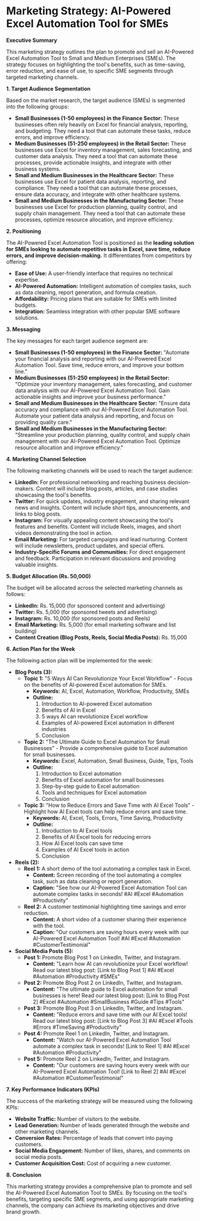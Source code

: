 # Marketing Strategy: AI-Powered Excel Automation Tool for SMEs

**Executive Summary**

This marketing strategy outlines the plan to promote and sell an AI-Powered Excel Automation Tool to Small and Medium Enterprises (SMEs). The strategy focuses on highlighting the tool's benefits, such as time-saving, error reduction, and ease of use, to specific SME segments through targeted marketing channels.

**1. Target Audience Segmentation**

Based on the market research, the target audience (SMEs) is segmented into the following groups:

*   **Small Businesses (1-50 employees) in the Finance Sector:** These businesses often rely heavily on Excel for financial analysis, reporting, and budgeting. They need a tool that can automate these tasks, reduce errors, and improve efficiency.
*   **Medium Businesses (51-250 employees) in the Retail Sector:** These businesses use Excel for inventory management, sales forecasting, and customer data analysis. They need a tool that can automate these processes, provide actionable insights, and integrate with other business systems.
*   **Small and Medium Businesses in the Healthcare Sector:** These businesses use Excel for patient data analysis, reporting, and compliance. They need a tool that can automate these processes, ensure data accuracy, and integrate with other healthcare systems.
*   **Small and Medium Businesses in the Manufacturing Sector:** These businesses use Excel for production planning, quality control, and supply chain management. They need a tool that can automate these processes, optimize resource allocation, and improve efficiency.

**2. Positioning**

The AI-Powered Excel Automation Tool is positioned as the **leading solution for SMEs looking to automate repetitive tasks in Excel, save time, reduce errors, and improve decision-making.** It differentiates from competitors by offering:

*   **Ease of Use:** A user-friendly interface that requires no technical expertise.
*   **AI-Powered Automation:** Intelligent automation of complex tasks, such as data cleaning, report generation, and formula creation.
*   **Affordability:** Pricing plans that are suitable for SMEs with limited budgets.
*   **Integration:** Seamless integration with other popular SME software solutions.

**3. Messaging**

The key messages for each target audience segment are:

*   **Small Businesses (1-50 employees) in the Finance Sector:** "Automate your financial analysis and reporting with our AI-Powered Excel Automation Tool. Save time, reduce errors, and improve your bottom line."
*   **Medium Businesses (51-250 employees) in the Retail Sector:** "Optimize your inventory management, sales forecasting, and customer data analysis with our AI-Powered Excel Automation Tool. Gain actionable insights and improve your business performance."
*   **Small and Medium Businesses in the Healthcare Sector:** "Ensure data accuracy and compliance with our AI-Powered Excel Automation Tool. Automate your patient data analysis and reporting, and focus on providing quality care."
*   **Small and Medium Businesses in the Manufacturing Sector:** "Streamline your production planning, quality control, and supply chain management with our AI-Powered Excel Automation Tool. Optimize resource allocation and improve efficiency."

**4. Marketing Channel Selection**

The following marketing channels will be used to reach the target audience:

*   **LinkedIn:** For professional networking and reaching business decision-makers. Content will include blog posts, articles, and case studies showcasing the tool's benefits.
*   **Twitter:** For quick updates, industry engagement, and sharing relevant news and insights. Content will include short tips, announcements, and links to blog posts.
*   **Instagram:** For visually appealing content showcasing the tool's features and benefits. Content will include Reels, images, and short videos demonstrating the tool in action.
*   **Email Marketing:** For targeted campaigns and lead nurturing. Content will include newsletters, product updates, and special offers.
*   **Industry-Specific Forums and Communities:** For direct engagement and feedback. Participation in relevant discussions and providing valuable insights.

**5. Budget Allocation (Rs. 50,000)**

The budget will be allocated across the selected marketing channels as follows:

*   **LinkedIn:** Rs. 15,000 (for sponsored content and advertising)
*   **Twitter:** Rs. 5,000 (for sponsored tweets and advertising)
*   **Instagram:** Rs. 10,000 (for sponsored posts and Reels)
*   **Email Marketing:** Rs. 5,000 (for email marketing software and list building)
*   **Content Creation (Blog Posts, Reels, Social Media Posts):** Rs. 15,000

**6. Action Plan for the Week**

The following action plan will be implemented for the week:

*   **Blog Posts (3):**
    *   **Topic 1:** "5 Ways AI Can Revolutionize Your Excel Workflow" - Focus on the benefits of AI-powered Excel automation for SMEs.
        *   **Keywords:** AI, Excel, Automation, Workflow, Productivity, SMEs
        *   **Outline:**
            1.  Introduction to AI-powered Excel automation
            2.  Benefits of AI in Excel
            3.  5 ways AI can revolutionize Excel workflow
            4.  Examples of AI-powered Excel automation in different industries
            5.  Conclusion
    *   **Topic 2:** "The Ultimate Guide to Excel Automation for Small Businesses" - Provide a comprehensive guide to Excel automation for small businesses.
        *   **Keywords:** Excel, Automation, Small Business, Guide, Tips, Tools
        *   **Outline:**
            1.  Introduction to Excel automation
            2.  Benefits of Excel automation for small businesses
            3.  Step-by-step guide to Excel automation
            4.  Tools and techniques for Excel automation
            5.  Conclusion
    *   **Topic 3:** "How to Reduce Errors and Save Time with AI Excel Tools" - Highlight how AI Excel tools can help reduce errors and save time.
        *   **Keywords:** AI, Excel, Tools, Errors, Time Saving, Productivity
        *   **Outline:**
            1.  Introduction to AI Excel tools
            2.  Benefits of AI Excel tools for reducing errors
            3.  How AI Excel tools can save time
            4.  Examples of AI Excel tools in action
            5.  Conclusion
*   **Reels (2):**
    *   **Reel 1:** A short demo of the tool automating a complex task in Excel.
        *   **Content:** Screen recording of the tool automating a complex task, such as data cleaning or report generation.
        *   **Caption:** "See how our AI-Powered Excel Automation Tool can automate complex tasks in seconds! #AI #Excel #Automation #Productivity"
    *   **Reel 2:** A customer testimonial highlighting time savings and error reduction.
        *   **Content:** A short video of a customer sharing their experience with the tool.
        *   **Caption:** "Our customers are saving hours every week with our AI-Powered Excel Automation Tool! #AI #Excel #Automation #CustomerTestimonial"
*   **Social Media Posts (5):**
    *   **Post 1:** Promote Blog Post 1 on LinkedIn, Twitter, and Instagram.
        *   **Content:** "Learn how AI can revolutionize your Excel workflow! Read our latest blog post: [Link to Blog Post 1] #AI #Excel #Automation #Productivity #SMEs"
    *   **Post 2:** Promote Blog Post 2 on LinkedIn, Twitter, and Instagram.
        *   **Content:** "The ultimate guide to Excel automation for small businesses is here! Read our latest blog post: [Link to Blog Post 2] #Excel #Automation #SmallBusiness #Guide #Tips #Tools"
    *   **Post 3:** Promote Blog Post 3 on LinkedIn, Twitter, and Instagram.
        *   **Content:** "Reduce errors and save time with our AI Excel tools! Read our latest blog post: [Link to Blog Post 3] #AI #Excel #Tools #Errors #TimeSaving #Productivity"
    *   **Post 4:** Promote Reel 1 on LinkedIn, Twitter, and Instagram.
        *   **Content:** "Watch our AI-Powered Excel Automation Tool automate a complex task in seconds! [Link to Reel 1] #AI #Excel #Automation #Productivity"
    *   **Post 5:** Promote Reel 2 on LinkedIn, Twitter, and Instagram.
        *   **Content:** "Our customers are saving hours every week with our AI-Powered Excel Automation Tool! [Link to Reel 2] #AI #Excel #Automation #CustomerTestimonial"

**7. Key Performance Indicators (KPIs)**

The success of the marketing strategy will be measured using the following KPIs:

*   **Website Traffic:** Number of visitors to the website.
*   **Lead Generation:** Number of leads generated through the website and other marketing channels.
*   **Conversion Rates:** Percentage of leads that convert into paying customers.
*   **Social Media Engagement:** Number of likes, shares, and comments on social media posts.
*   **Customer Acquisition Cost:** Cost of acquiring a new customer.

**8. Conclusion**

This marketing strategy provides a comprehensive plan to promote and sell the AI-Powered Excel Automation Tool to SMEs. By focusing on the tool's benefits, targeting specific SME segments, and using appropriate marketing channels, the company can achieve its marketing objectives and drive brand growth.